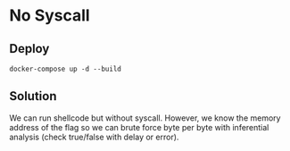 # No Syscall

## Deploy

```
docker-compose up -d --build
```

## Solution

We can run shellcode but without syscall. However, we know the memory address of the flag so we can brute force byte per byte with inferential analysis (check true/false with delay or error).
